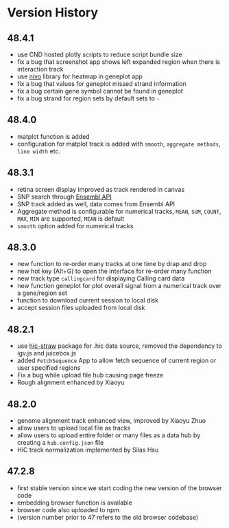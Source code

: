 # Version History

## 48.4.1
* use CND hosted plotly scripts to reduce script bundle size
* fix a bug that screenshot app shows left expanded region when there is interaction track
* use [nivo](https://github.com/plouc/nivo) library for heatmap in geneplot app
* fix a bug that values for geneplot missed strand information
* fix a bug certain gene symbol cannot be found in geneplot
* fix a bug strand for region sets by default sets to `-`

## 48.4.0

* matplot function is added
* configuration for matplot track is added with `smooth`, `aggregate methods`, `line width` etc.

## 48.3.1

* retina screen display improved as track rendered in canvas
* SNP search through [Ensembl API](https://rest.ensembl.org)
* SNP track added as well, data comes from Ensembl API
* Aggregate method is configurable for numerical tracks, `MEAN`, `SUM`, `COUNT`, `MAX`, `MIN` are supported, `MEAN` is default
* `smooth` option added for numerical tracks

## 48.3.0

* new function to re-order many tracks at one time by drap and drop
* new hot key (Alt+G) to open the interface for re-order many function
* new track type `callingcard` for displaying Calling card data
* new function geneplot for plot overall signal from a numerical track over a gene/region set
* function to download current session to local disk
* accept session files uploaded from local disk

## 48.2.1

* use [hic-straw](https://github.com/igvteam/hic-straw) package for .hic data source, removed the dependency to igv.js and juicebox.js
* added `FetchSequence` App to allow fetch sequence of current region or user specified regions
* Fix a bug while upload file hub causing page freeze
* Rough alignment enhanced by Xiaoyu

## 48.2.0

* genome alignment track enhanced view, improved by Xiaoyu Zhuo
* allow users to upload local file as tracks
* allow users to upload entire folder or many files as a data hub by creating a `hub.config.json` file
* HiC track normalization implemented by Silas Hsu

## 47.2.8

* first stable version since we start coding the new version of the browser code
* embedding browser function is available
* browser code also uploaded to npm
* (version number prior to 47 refers to the old browser codebase)
